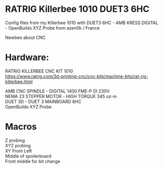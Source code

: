 # RATRIG Killerbee 1010  DUET3 6HC
Config files from my Killerbee 1010 with DUET3 6HC - AMB KRESS DIGITAL - OpenBuilds XYZ Probe
from azen0k / France

Newbee about CNC

# Hardware:
RATRIG KILLERBEE CNC KIT 1010<br>
https://www.ratrig.com/3d-printing-cnc/cnc-kits/machine-kits/rat-rig-killerbee.html

AMB CNC SPINDLE - DIGITAL 1400 FME-P DI 230V<br>
NEMA 23 STEPPER MOTOR - HIGH TORQUE 345 oz-in<br>
DUET 3D - DUET 3 MAINBOARD 6HC<br>
OpenBuilds XYZ Probe<br>

# Macros
Z probing <br>
XYZ probing <br>
XY Front Left <br>
Middle of spoilerboard <br>
Front middle for bit change <br> 

